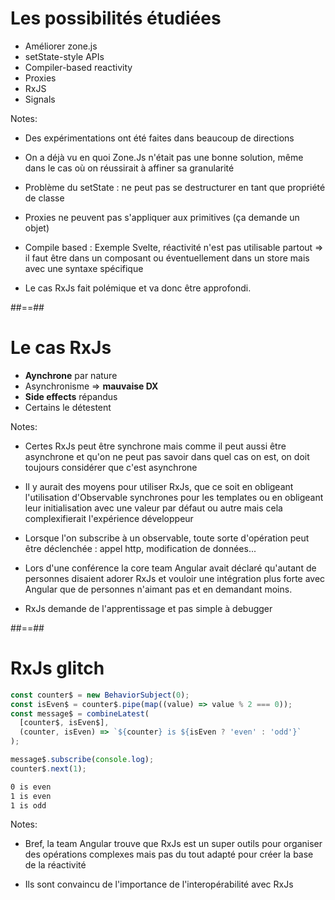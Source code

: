 # Les possibilités étudiées

- Améliorer zone.js
- setState-style APIs
- Compiler-based reactivity
- Proxies
- RxJS
- Signals

Notes:

- Des expérimentations ont été faites dans beaucoup de directions

- On a déjà vu en quoi Zone.Js n'était pas une bonne solution, même dans le cas où on réussirait à affiner sa granularité

- Problème du setState : ne peut pas se destructurer en tant que propriété de classe

- Proxies ne peuvent pas s'appliquer aux primitives (ça demande un objet)

- Compile based : Exemple Svelte, réactivité n'est pas utilisable partout => il faut être dans un composant ou éventuellement dans un store mais avec une syntaxe spécifique

- Le cas RxJs fait polémique et va donc être approfondi.

##==##

# Le cas RxJs

- **Aynchrone** par nature
- Asynchronisme => **mauvaise DX**
- **Side effects** répandus
- Certains le détestent
<!-- .element: class="list-fragment" -->

Notes:

- Certes RxJs peut être synchrone mais comme il peut aussi être asynchrone et qu'on ne peut pas savoir dans quel cas on est, on doit toujours considérer que c'est asynchrone

- Il y aurait des moyens pour utiliser RxJs, que ce soit en obligeant l'utilisation d'Observable synchrones pour les templates ou en obligeant leur initialisation avec une valeur par défaut ou autre mais cela complexifierait l'expérience développeur

- Lorsque l'on subscribe à un observable, toute sorte d'opération peut être déclenchée : appel http, modification de données...

- Lors d'une conférence la core team Angular avait déclaré qu'autant de personnes disaient adorer RxJs et vouloir une intégration plus forte avec Angular que de personnes n'aimant pas et en demandant moins.

- RxJs demande de l'apprentissage et pas simple à debugger

##==##

<!-- .slide: class="with-code max-height" -->

# RxJs glitch

<!-- prettier-ignore-start -->
```typescript [1|2|3-6|8-9]
const counter$ = new BehaviorSubject(0);
const isEven$ = counter$.pipe(map((value) => value % 2 === 0));
const message$ = combineLatest(
  [counter$, isEven$],
  (counter, isEven) => `${counter} is ${isEven ? 'even' : 'odd'}`
);

message$.subscribe(console.log);
counter$.next(1);
```
<!-- prettier-ignore-end -->

<!-- .element: class="big-code block" -->

```txt
0 is even
1 is even
1 is odd
```
<!-- .element: class="fragment" -->

Notes:

- Bref, la team Angular trouve que RxJs est un super outils pour organiser des opérations complexes mais pas du tout adapté pour créer la base de la réactivité

- Ils sont convaincu de l'importance de l'interopérabilité avec RxJs

